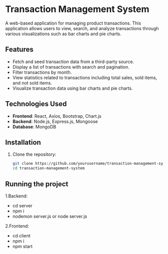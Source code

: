 # Transaction Management System

A web-based application for managing product transactions. This application allows users to view, search, and analyze transactions through various visualizations such as bar charts and pie charts.

## Features

- Fetch and seed transaction data from a third-party source.
- Display a list of transactions with search and pagination.
- Filter transactions by month.
- View statistics related to transactions including total sales, sold items, and not sold items.
- Visualize transaction data using bar charts and pie charts.

## Technologies Used

- **Frontend**: React, Axios, Bootstrap, Chart.js
- **Backend**: Node.js, Express.js, Mongoose
- **Database**: MongoDB

## Installation

1. Clone the repository:
   ```bash
   git clone https://github.com/yourusername/transaction-management-system.git
   cd transaction-management-system

## Running the project

1.Backend:
- cd server
- npm i
- nodemon server.js or node server.js
  
2.Frontend:
- cd client
- npm i
- npm start
